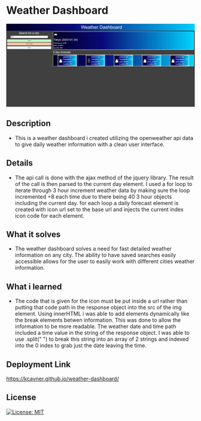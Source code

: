 # Weather Dashboard
<img src="assets\Capture.JPG">



## Description
- This is a weather dashboard i created utilizing the openweather api data to give daily weather information with a clean user interface.
## Details
- The api call is done with the ajax method of the jquery library. The result of the call is then parsed to the current day element. I used a for loop to iterate through 3 hour increment weather data by making sure the loop incremented +8 each time due to there being 40 3 hour objects including the current day. for each loop a daily forecast element is created with icon url set to the base url and injects the current index icon code for each element.

## What it solves
- The weather dashboard solves a need for fast detailed weather information on any city. The ability to have saved searches easily accessible allows for the user to easily work with different cities weather information.
## What i learned
- The code that is given for the icon must be put inside a url rather than putting that code path in the response object into the src of the img element. Using innerHTML i was able to add elements dynamically like the break elements betwen information. This was done to allow the information to be more readable. The weather date and time path included a time value in the string of the response object. I was able to use .split(" ") to break this string into an array of 2 strings and indexed into the 0 index to grab just the date leaving the time.

## Deployment Link
https://kcavner.github.io/weather-dashboard/

## License

[![License: MIT](https://img.shields.io/badge/License-MIT-yellow.svg)](https://opensource.org/licenses/MIT)